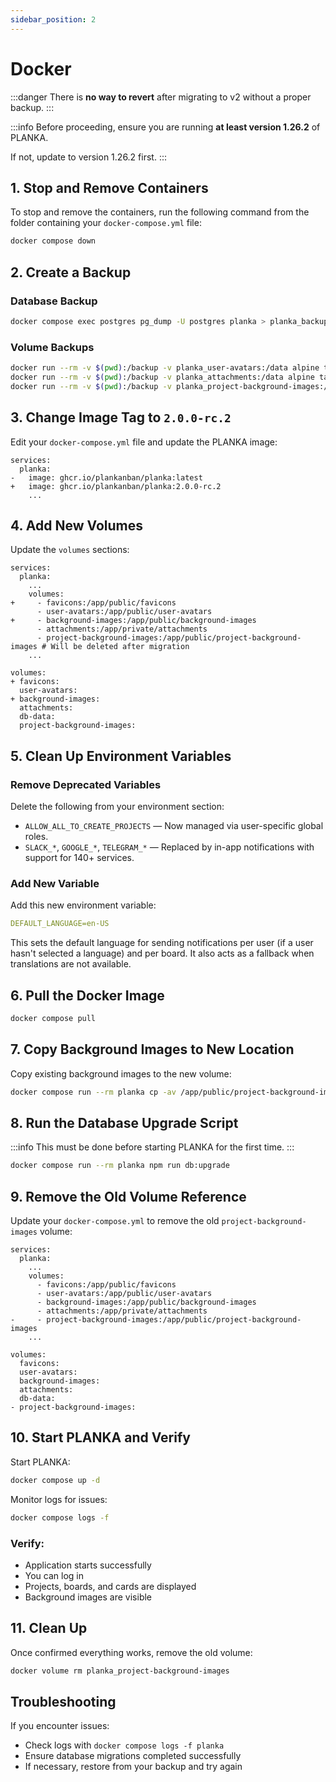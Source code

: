 ```yaml
---
sidebar_position: 2
---
```


# Docker

:::danger
There is **no way to revert** after migrating to v2 without a proper backup.
:::

:::info
Before proceeding, ensure you are running **at least version 1.26.2** of PLANKA.

If not, update to version 1.26.2 first.
:::

## 1. Stop and Remove Containers

To stop and remove the containers, run the following command from the folder containing your `docker-compose.yml` file:

```bash
docker compose down
```

## 2. Create a Backup

### Database Backup

```bash
docker compose exec postgres pg_dump -U postgres planka > planka_backup_$(date +%Y%m%d).sql
```

### Volume Backups

```bash
docker run --rm -v $(pwd):/backup -v planka_user-avatars:/data alpine tar -czvf /backup/user-avatars.tar.gz -C /data .
docker run --rm -v $(pwd):/backup -v planka_attachments:/data alpine tar -czvf /backup/attachments.tar.gz -C /data .
docker run --rm -v $(pwd):/backup -v planka_project-background-images:/data alpine tar -czvf /backup/project-background-images.tar.gz -C /data .
```

## 3. Change Image Tag to `2.0.0-rc.2`

Edit your `docker-compose.yml` file and update the PLANKA image:

```
services:
  planka:
-   image: ghcr.io/plankanban/planka:latest
+   image: ghcr.io/plankanban/planka:2.0.0-rc.2
    ...
```

## 4. Add New Volumes

Update the `volumes` sections:

```
services:
  planka:
    ...
    volumes:
+     - favicons:/app/public/favicons
      - user-avatars:/app/public/user-avatars
+     - background-images:/app/public/background-images
      - attachments:/app/private/attachments
      - project-background-images:/app/public/project-background-images # Will be deleted after migration
    ...

volumes:
+ favicons:
  user-avatars:
+ background-images:
  attachments:
  db-data:
  project-background-images:
```

## 5. Clean Up Environment Variables

### Remove Deprecated Variables

Delete the following from your environment section:

* `ALLOW_ALL_TO_CREATE_PROJECTS` — Now managed via user-specific global roles.
* `SLACK_*`, `GOOGLE_*`, `TELEGRAM_*` — Replaced by in-app notifications with support for 140+ services.

### Add New Variable

Add this new environment variable:

```yaml
DEFAULT_LANGUAGE=en-US
```

This sets the default language for sending notifications per user (if a user hasn't selected a language) and per board. It also acts as a fallback when translations are not available.

## 6. Pull the Docker Image

```bash
docker compose pull
```

## 7. Copy Background Images to New Location

Copy existing background images to the new volume:

```bash
docker compose run --rm planka cp -av /app/public/project-background-images/. /app/public/background-images
```

## 8. Run the Database Upgrade Script

:::info
This must be done before starting PLANKA for the first time.
:::

```bash
docker compose run --rm planka npm run db:upgrade
```

## 9. Remove the Old Volume Reference

Update your `docker-compose.yml` to remove the old `project-background-images` volume:

```
services:
  planka:
    ...
    volumes:
      - favicons:/app/public/favicons
      - user-avatars:/app/public/user-avatars
      - background-images:/app/public/background-images
      - attachments:/app/private/attachments
-     - project-background-images:/app/public/project-background-images
    ...

volumes:
  favicons:
  user-avatars:
  background-images:
  attachments:
  db-data:
- project-background-images:
```

## 10. Start PLANKA and Verify

Start PLANKA:

```bash
docker compose up -d
```

Monitor logs for issues:

```bash
docker compose logs -f
```

### Verify:

- Application starts successfully
- You can log in
- Projects, boards, and cards are displayed
- Background images are visible

## 11. Clean Up

Once confirmed everything works, remove the old volume:

```bash
docker volume rm planka_project-background-images
```

## Troubleshooting

If you encounter issues:

- Check logs with `docker compose logs -f planka`
- Ensure database migrations completed successfully
- If necessary, restore from your backup and try again
